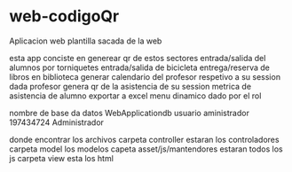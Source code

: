 # web-codigoQr
Aplicacion web 
plantilla sacada de la web

esta app conciste en generear qr de estos sectores
entrada/salida del alumnos por torniquetes
entrada/salida de bicicleta
entrega/reserva de libros en biblioteca
generar calendario del profesor respetivo a su session dada
profesor genera qr de la asistencia de su session 
metrica de asistencia de alumno exportar a excel
menu dinamico dado por el rol 

nombre de base da datos WebApplicationdb
usuario aministrador 
197434724
Administrador

donde encontrar los archivos
carpeta controller estaran los controladores
carpeta model los modelos 
capeta asset/js/mantendores estaran todos los js
carpeta view esta los html
